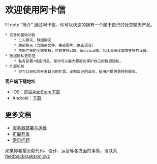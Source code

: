 # 欢迎使用阿卡信

!!! note "简介"
    通过阿卡信，你可以快速的拥有一个属于自己的社交聊天产品。

    * 完善的基础功能
        * 二人聊天、群组聊天
        * 绝密聊天（含绝密文字、绝密图片、绝密语音）
        * 不断完善的全端支持，目前支持iOS、Android端，后续会继续增加支持的设备。
    * 数据隐私更可控
        * 私有部署+绝密消息，使你可以最大程度的保护自己的数据隐私。
    * 扩展机制
        * 你可以轻松的开发自己的扩展，定制自己的业务，给用户提供更好的服务。

**客户端下载地址**

* iOS：[前往AppStore下载 ](<https://itunes.apple.com/cn/app/%E9%98%BF%E5%8D%A1%E4%BF%A1/id1346971087?mt=8>)
* Android：[下载](<https://www.akaxin.com>)

## 更多文档

* [服务器部署与运维](server.md)
* [扩展开发](plugin.md)
* [常见问题](faq.md)

如果你希望贡献代码、设计、运营等各方面的事情，请联系 feedback@akaxin.xyz
